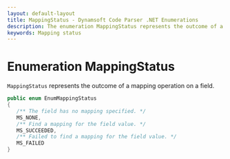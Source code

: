 ```yaml
---
layout: default-layout
title: MappingStatus - Dynamsoft Code Parser .NET Enumerations
description: The enumeration MappingStatus represents the outcome of a mapping operation on a field for .NET Edition.
keywords: Mapping status
---
```


# Enumeration MappingStatus

`MappingStatus` represents the outcome of a mapping operation on a field.

```csharp
public enum EnumMappingStatus
{
   /** The field has no mapping specified. */
   MS_NONE,
   /** Find a mapping for the field value. */
   MS_SUCCEEDED,
   /** Failed to find a mapping for the field value. */
   MS_FAILED
}
```
